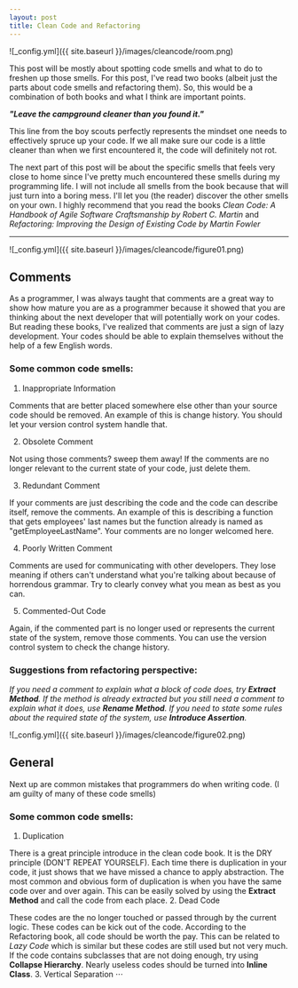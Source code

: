 ```yaml
---
layout: post
title: Clean Code and Refactoring
---
```


![_config.yml]({{ site.baseurl }}/images/cleancode/room.png)

This post will be mostly about spotting code smells and what to do to freshen up those smells. For this post, I've read two books (albeit just the parts about code smells and refactoring them). So, this would be a combination of both books and what I think are important points.

**_"Leave the campground cleaner than you found it."_**

This line from the boy scouts perfectly represents the mindset one needs to effectively spruce up your code. If we all make sure our code is a little cleaner than when we first encountered it, the code will definitely not rot.

The next part of this post will be about the specific smells that feels very close to home since I've pretty much encountered these smells during my programming life. I will not include all smells from the book because that will just turn into a boring mess. I'll let you (the reader) discover the other smells on your own. I highly recommend that you read the books *Clean Code: A Handbook of Agile Software Craftsmanship by Robert C. Martin* and *Refactoring: Improving the Design of Existing Code by Martin Fowler*

___


![_config.yml]({{ site.baseurl }}/images/cleancode/figure01.png)

## Comments

As a programmer, I was always taught that comments are a great way to show how mature you are as a programmer because it showed that you are thinking about the next developer that will potentially work on your codes. But reading these books, I've realized that comments are just a sign of lazy development. Your codes should be able to explain themselves without the help of a few English words.

### Some common code smells:

1. Inappropriate Information

  Comments that are better placed somewhere else other than your source code should be removed. An example of this is change history. You should let your version control system handle that.

2. Obsolete Comment

  Not using those comments? sweep them away! If the comments are no longer relevant to the current state of your code, just delete them.

3. Redundant Comment

  If your comments are just describing the code and the code can describe itself, remove the comments. An example of this is describing a function that gets employees' last names but the function already is named as "getEmployeeLastName". Your comments are no longer welcomed here.

4. Poorly Written Comment

  Comments are used for communicating with other developers. They lose meaning if others can't understand what you're talking about because of horrendous grammar. Try to clearly convey what you mean as best as you can.

5. Commented-Out Code

  Again, if the commented part is no longer used or represents the current state of the system, remove those comments. You can use the version control system to check the change history.

### Suggestions from refactoring perspective:

*If you need a comment to explain what a block of code does, try __Extract Method__. If the method is already extracted but you still need a comment to explain what it does, use __Rename Method__. If you need to state some rules about the required state of the system, use __Introduce Assertion__.*

![_config.yml]({{ site.baseurl }}/images/cleancode/figure02.png)

## General

Next up are common mistakes that programmers do when writing code. (I am guilty of many of these code smells)

### Some common code smells:

1. Duplication

  There is a great principle introduce in the clean code book. It is the DRY principle (DON'T REPEAT YOURSELF). Each time there is duplication in your code, it just shows that we have missed a chance to apply abstraction. The most common and obvious form of duplication is when you have the same code over and over again. This can be easily solved by using the **Extract Method** and call the code from each place.
2. Dead Code

  These codes are the no longer touched or passed through by the current logic. These codes can be kick out of the code. According to the Refactoring book, all code should be worth the pay. This can be related to *Lazy Code* which is similar but these codes are still used but not very much. If the code contains subclasses that are not doing enough, try using **Collapse Hierarchy**. Nearly useless codes should be turned into **Inline Class**.
3. Vertical Separation
⋅⋅⋅
